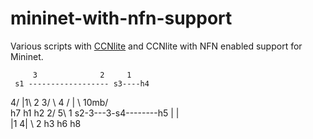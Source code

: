 # mininet-with-nfn-support

Various scripts with [CCNlite](https://github.com/cn-uofbasel/ccn-lite) and CCNlite with NFN enabled support for Mininet.

         3              2     1
     s1 ------------------ s3----h4
  4/ |1\ 2               3/  \ 4
  /  |  \            10mb/    \
 h7  h1  h2            2/     5\   1
                      s2-3---3-s4--------h5
                        |      | \
                        |1    4|  \ 2
                       h3     h6   h8
